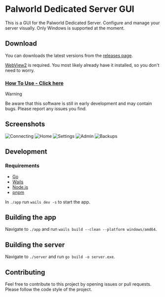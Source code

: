 # Palworld Dedicated Server GUI

This is a GUI for the Palworld Dedicated Server. Configure and manage your server visually. Only Windows is supported at the moment.

## Download

You can downloads the latest versions from the [releases page](https://github.com/diogomartino/palworld-ds-gui/releases).

[WebView2](https://developer.microsoft.com/en-us/microsoft-edge/webview2/) is required. You most likely already have it installed, so you don't need to worry.

### [How To Use - Click here](HOW_TO_USE.md)

> [!WARNING]  
> Be aware that this software is still in early development and may contain bugs. Please report any issues you find.

## Screenshots

![Connecting](https://i.imgur.com/e5rSvBE.png)
![Home](https://i.imgur.com/157panY.png)
![Settings](https://i.imgur.com/gu0x0PS.png)
![Admin](https://i.imgur.com/49giAIK.png)
![Backups](https://i.imgur.com/3IboT0o.png)

## Development

### Requirements

- [Go](https://go.dev/)
- [Wails](https://wails.io/)
- [Node.js](https://nodejs.org/)
- [pnpm](https://pnpm.io/)

In `./app` run `wails dev -s` to start the app.

## Building the app

Navigate to `./app` and run `wails build --clean --platform windows/amd64`.

## Building the server

Navigate to `./server` and run `go build -o server.exe`.

## Contributing

Feel free to contribute to this project by opening issues or pull requests. Please follow the code style of the project.
